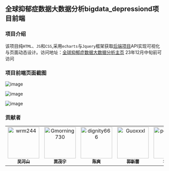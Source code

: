 ## 全球抑郁症数据大数据分析bigdata_depressiond项目前端

### 项目介绍

该项目纯``HTML``、``JS``和``CSS``,采用``echarts``与``Jquery``框架获取[后端项目](https://github.com/wrm244/bigdata_depression)API实现可视化与页面动态设计。访问地址：[全球抑郁症数据大数据分析主页](/depression_demo/) 23年12月中旬前可访问

### 项目前端页面截图

![image](https://github.com/wrm244/depression_demo/assets/54385511/ea97d683-dc4f-47f6-85b1-88e48366e15f)

![image](https://github.com/wrm244/depression_demo/assets/54385511/a3768e53-c0a6-484b-88be-ae40b78577bf)


![image](https://github.com/wrm244/depression_demo/assets/54385511/bdbb6573-cd6a-4bb3-813e-b5859c5ee754)


### 贡献者

<table>
<tr>
    <td align="center">
        <a href="https://github.com/wrm244">
            <img src="https://avatars.githubusercontent.com/u/54385511?v=4" width="100;" alt="wrm244"/>
            <br />
            <sub><b>吴河山</b></sub>
        </a>
    </td>
    <td align="center">
        <a href="https://github.com/Gmorning730">
            <img src="https://avatars.githubusercontent.com/u/87710189?v=4" width="100;" alt="Gmorning730"/>
            <br />
            <sub><b>贾茂宁</b></sub>
        </a>
    </td>
    <td align="center">
        <a href="https://github.com/dignity666">
            <img src="https://avatars.githubusercontent.com/u/101318636?v=4" width="100;" alt="dignity666"/>
            <br />
            <sub><b>陈爽</b></sub>
        </a>
    </td>
    <td align="center">
        <a href="https://github.com/Guoxxxl">
            <img src="https://avatars.githubusercontent.com/u/138669665?v=4" width="100;" alt="Guoxxxl"/>
            <br />
            <sub><b>郭新蕾</b></sub>
        </a>
    </td>
    <td align="center">
        <a href="https://github.com/peoplemaker">
            <img src="https://avatars.githubusercontent.com/u/100831511?v=4" width="100;" alt="peoplemaker"/>
            <br />
            <sub><b>曾广顺</b></sub>
        </a>
    </td></tr>
</table>
